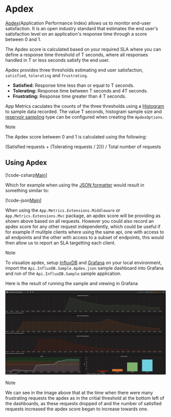 # Apdex

[Apdex](https://en.wikipedia.org/wiki/Apdex)(Application Performance Index) allows us to monitor end-user satisfaction. It is an open industry standard that estimates the end user's satisfaction level on an application's response time through a score between 0 and 1.

The Apdex score is calculated based on your required SLA where you can define a response time threshold of T seconds, where all responses handled in T or less seconds satisfy the end user.

Apdex provides three thresholds estimating end user satisfaction, `satisfied`, `tolerating` and `frustrating`.

- **Satisfied:** Response time less than or equal to T seconds.
- **Tolerating:** Response time between T seconds and 4T seconds.
- **Frustrating:** Response time greater than 4 T seconds.

App Metrics caculates the counts of the three thresholds using a [Histogram](histograms.md) to sample data recorded. The value T seconds, histogram sample size and [reservoir sampling](../sampling/index.md) type can be configured when creating the `ApdexOptions`.


> [!NOTE]
> The Apdex score between 0 and 1 is calculated using the following:
> 
> (Satisfied requests + (Tolerating requests / 2))) / Total number of requests


## Using Apdex

[!code-csharp[Main](../../src/samples/AppMetrics.Metric.Code.Snippets/Apdex.cs?start=3&end=13)]

Which for example when using the [JSON formatter](../intro.md#configuring-a-web-host) would result in something similar to:

[!code-json[Main](../../src/samples/App.Metrics.Formatters.Json.Samples/ApdexExample.json)]

When using the `App.Metrics.Extensions.Middleware` or `App.Metrics.Extensions.Mvc` package, an apdex score will be providing as shown above based on all requests. However you could also record an apdex score for any other request independently, which could be useful if for example if mulitple clients where using the same api, one with access to all endpoints and the other with access to a subset of endpoints, this would then allow us to report an SLA targetting each client.

> [!NOTE]
> To visualize apdex, setup [InfluxDB](https://www.influxdata.com/time-series-platform/influxdb/) and [Grafana](https://grafana.net/) on your local environment, import the `Api.InfluxDB.Sample.Apdex.json` sample dashboard into Grafana and run of the `Api.InfluxDB.Sample` sample application.

Here is the result of running the sample and viewing in Grafana

<img alt="grafana apdex demo" src="../../images/grafana_apdex.png" />

> [!NOTE]
> We can see in the image above that at the time when there were many frustrating requests the apdex as in the critial threshold at the bottom left of the dashboards, as these requests dropped of and the number of satisfied requests increased the apdex score began to increase towards one.
